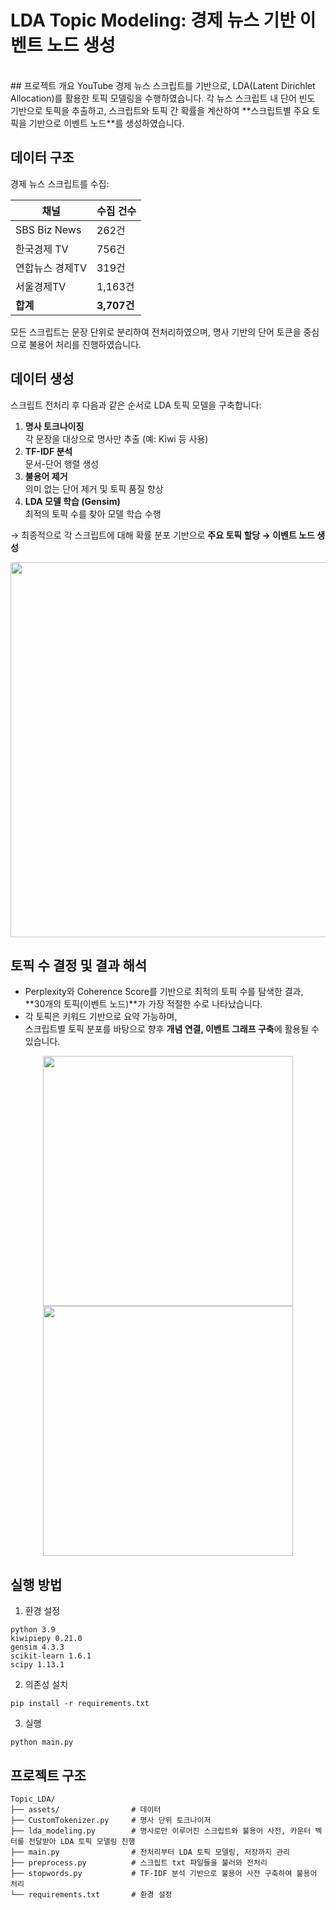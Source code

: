 # LDA Topic Modeling: 경제 뉴스 기반 이벤트 노드 생성
<br>
## 프로젝트 개요
YouTube 경제 뉴스 스크립트를 기반으로, LDA(Latent Dirichlet Allocation)를 활용한 토픽 모델링을 수행하였습니다.  
각 뉴스 스크립트 내 단어 빈도 기반으로 토픽을 추출하고, 스크립트와 토픽 간 확률을 계산하여 **스크립트별 주요 토픽을 기반으로 이벤트 노드**를 생성하였습니다.

## 데이터 구조

경제 뉴스 스크립트를 수집:

| 채널 | 수집 건수 |
|------|-----------|
| SBS Biz News | 262건 |
| 한국경제 TV | 756건 |
| 연합뉴스 경제TV | 319건 |
| 서울경제TV | 1,163건 |
| **합계** | **3,707건** |

모든 스크립트는 문장 단위로 분리하여 전처리하였으며, 명사 기반의 단어 토큰을 중심으로 불용어 처리를 진행하였습니다.

## 데이터 생성

스크립트 전처리 후 다음과 같은 순서로 LDA 토픽 모델을 구축합니다:

1. **명사 토크나이징**  
   각 문장을 대상으로 명사만 추출 (예: Kiwi 등 사용)
2. **TF-IDF 분석**  
   문서-단어 행렬 생성
3. **불용어 제거**  
   의미 없는 단어 제거 및 토픽 품질 향상
4. **LDA 모델 학습 (Gensim)**  
   최적의 토픽 수를 찾아 모델 학습 수행<br>

→ 최종적으로 각 스크립트에 대해 확률 분포 기반으로 **주요 토픽 할당 → 이벤트 노드 생성**

<p align="center">
  <img src="LDA_Flow.png" width="600"/>
</p>

## 토픽 수 결정 및 결과 해석

- Perplexity와 Coherence Score를 기반으로 최적의 토픽 수를 탐색한 결과,  
  **30개의 토픽(이벤트 노드)**가 가장 적절한 수로 나타났습니다.
- 각 토픽은 키워드 기반으로 요약 가능하며,  
  스크립트별 토픽 분포를 바탕으로 향후 **개념 연결, 이벤트 그래프 구축**에 활용될 수 있습니다.

<p align="center">
  <img src="per_2293.png" width="400"/>
  <img src="coh_2293.png" width="400"/>
</p>

## 실행 방법
1. 환경 설정
```
python 3.9
kiwipiepy 0.21.0
gensim 4.3.3
scikit-learn 1.6.1
scipy 1.13.1
```
2. 의존성 설치
```
pip install -r requirements.txt
```
3. 실행 
```
python main.py
```

## 프로젝트 구조
```
Topic_LDA/
├── assets/                # 데이터
├── CustomTokenizer.py     # 명사 단위 토크나이저
├── lda_modeling.py        # 명사로만 이루어진 스크립트와 불용어 사전, 카운터 벡터를 전달받아 LDA 토픽 모델링 진행
├── main.py                # 전처리부터 LDA 토픽 모델링, 저장까지 관리
├── preprocess.py          # 스크립트 txt 파일들을 불러와 전처리
├── stopwords.py           # TF-IDF 분석 기반으로 불용어 사전 구축하여 불용어 처리
└── requirements.txt       # 환경 설정
```
